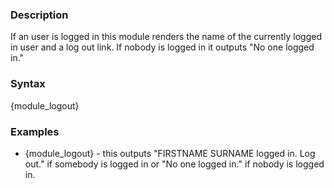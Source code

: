 <div class="description">
<h3 class="skiptoc">Description</h3>
<p>If an user is logged in this module renders the name of the currently logged in user and a log out link. If nobody is logged in it outputs "No one logged in." </p>
</div>
<div id="syntax">
<h3>Syntax</h3>
<p>{<span>module_logout</span>}</p>
</div>
<div id="Examples">
<h3>Examples</h3>
<ul>
    <li>{<span>module_logout</span>} - this outputs "FIRSTNAME SURNAME logged in. Log out." if somebody is logged in or "No one logged in." if nobody is logged in.</li>
</ul>
</div>
